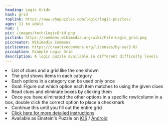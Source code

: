 ```yaml
---
heading: Logic Grids
hash: grid
toplink: https://www.ahapuzzles.com/logic/logic-puzzles/
ages: 11 to adult
num: 1
pic: /images/tech/LogicGrid.png
piclink: https://commons.wikimedia.org/wiki/File:Logic_grid.png
piccreator: Wikimedia Commons
piclicense: https://creativecommons.org/licenses/by-sa/3.0/
piccaption: Example Logic Grid
description: A logic puzzle available in different difficulty levels
---
```


<li>List of clues and a grid like the one shown</li>

<li>The grid shows items in each category</li>
<li>Each options in a category can be used only once</li>
<li>Goal: Figure out which option each item matches to using the given clues</li>
<li> Read clues and eliminate boxes by clicking them</li>
<li> Once you have eliminated the other options in a specific row/column in a box, double click the correct option to place a checkmark </li>
<li> Continue this until you fill out the entire grid </li>

<li><a href="https://logic.puzzlebaron.com/how-to-solve-a-logic-puzzle.php" target="_blank">Click here for more detailed instructions</a></li>
<li>Available as Einstein's Puzzle on <a href="https://apps.apple.com/us/app/einsteins-riddle-logic-puzzle/id950326185" target="_blank">iOS</a> / <a href="https://play.google.com/store/apps/details?id=com.rottzgames.logic&hl=en_US" target="_blank">Android</a> 